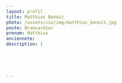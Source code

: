 ```yaml
---
layout: profil
title: Matthias Benoit
photo: /assets/css/img/matthias_benoit.jpg
poste: Brancardier
prenom: Matthias
anciennete: 
description: |
 

  

  
---
```


